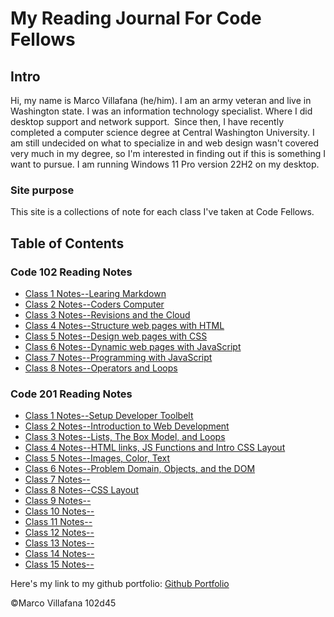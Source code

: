 # My Reading Journal For Code Fellows

## Intro

Hi, my name is Marco Villafana (he/him). I am an army veteran and live in Washington state. I was an information technology specialist. Where I did desktop support and network support.  Since then, I have recently completed a computer science degree at Central Washington University. I am still undecided on what to specialize in and web design wasn't covered very much in my degree, so I'm interested in finding out if this is something I want to pursue. I am running Windows 11 Pro version 22H2 on my desktop.

### Site purpose

This site is a collections of note for each class I've taken at Code Fellows.

## Table of Contents

### Code 102 Reading Notes

+ [Class 1 Notes--Learing Markdown](/102/class1.md)
+ [Class 2 Notes--Coders Computer](/102/class2.md)
+ [Class 3 Notes--Revisions and the Cloud](/102/class3.md)
+ [Class 4 Notes--Structure web pages with HTML](/102/class4.md)
+ [Class 5 Notes--Design web pages with CSS](/102/class5.md)
+ [Class 6 Notes--Dynamic web pages with JavaScript](/102/class6.md)
+ [Class 7 Notes--Programming with JavaScript](/102/class7.md)
+ [Class 8 Notes--Operators and Loops](/102/class8.md)

### Code 201 Reading Notes

+ [Class 1 Notes--Setup Developer Toolbelt](/201/class1.md)
+ [Class 2 Notes--Introduction to Web Development](/201/class2.md)
+ [Class 3 Notes--Lists, The Box Model, and Loops](/201/class3.md)
+ [Class 4 Notes--HTML links, JS Functions and Intro CSS Layout](/201/class4.md)
+ [Class 5 Notes--Images, Color, Text](/201/class5.md)
+ [Class 6 Notes--Problem Domain, Objects, and the DOM](/201/class6.md)
+ [Class 7 Notes--](/201/class7.md)
+ [Class 8 Notes--CSS Layout](/201/class8.md)
+ [Class 9 Notes--](/201/class9.md)
+ [Class 10 Notes--](/201/class10.md)
+ [Class 11 Notes--](/201/class12.md)
+ [Class 12 Notes--](/201/class11.md)
+ [Class 13 Notes--](/201/class13.md)
+ [Class 14 Notes--](/201/class14.md)
+ [Class 15 Notes--](/201/class15.md)

Here's my link to my github portfolio: [Github Portfolio](https://github.com/villafanam)

©Marco Villafana 102d45
